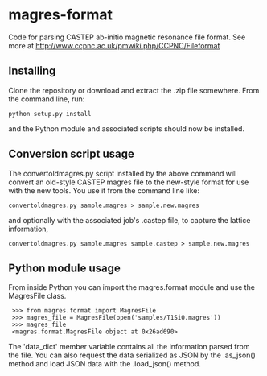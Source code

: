 magres-format
=============

Code for parsing CASTEP ab-initio magnetic resonance file format. See more at http://www.ccpnc.ac.uk/pmwiki.php/CCPNC/Fileformat

Installing
----------

Clone the repository or download and extract the .zip file somewhere. From the command line, run:

    python setup.py install

and the Python module and associated scripts should now be installed.

Conversion script usage
-----------------------

The convertoldmagres.py script installed by the above command will convert an old-style CASTEP magres file to
the new-style format for use with the new tools. You use it from the command line like:

    convertoldmagres.py sample.magres > sample.new.magres

and optionally with the associated job's .castep file, to capture the lattice information,

    convertoldmagres.py sample.magres sample.castep > sample.new.magres

Python module usage
-------------------

From inside Python you can import the magres.format module and use the MagresFile class.


     >>> from magres.format import MagresFile
     >>> magres_file = MagresFile(open('samples/T1Si0.magres'))
     >>> magres_file
     <magres.format.MagresFile object at 0x26ad690>

The 'data_dict' member variable contains all the information parsed from the file. You can also request the data
serialized as JSON by the .as_json() method and load JSON data with the .load_json() method.
